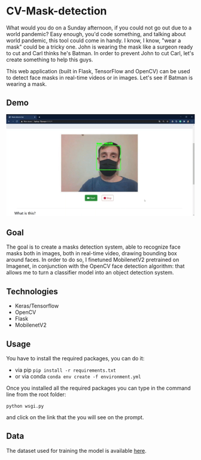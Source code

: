 # CV-Mask-detection
What would you do on a Sunday afternoon, if you could not go out due to a world pandemic? Easy enough, you'd code something, and talking about world pandemic, this tool could come in handy.
I know, I know, "wear a mask" could be a tricky one. John is wearing the mask like a surgeon ready to cut and Carl thinks he's Batman. In order to prevent John to cut Carl, let's create something to help this guys.

This web application (built in Flask, TensorFlow and OpenCV) can be used to detect face masks in real-time videos or in images.
Let's see if Batman is wearing a mask.

## Demo
![Alt Text](https://github.com/GalileoParise/CV-Mask-detection/blob/master/mask_detection_live.gif)

## Goal
The goal is to create a masks detection system, able to recognize face masks both in images, both in real-time video, drawing bounding box around faces. In order to do so, I finetuned MobilenetV2 pretrained on Imagenet, in conjunction with the OpenCV face detection algorithm: that allows me to turn a classifier model into an object detection system.

## Technologies
- Keras/Tensorflow
- OpenCV
- Flask
- MobilenetV2

## Usage
You have to install the required packages, you can do it:
- via pip
```pip install -r requirements.txt```
- or via conda
```conda env create -f environment.yml```

Once you installed all the required packages you can type in the command line from the root folder:

```
python wsgi.py
```
and click on the link that the you will see on the prompt.

## Data
The dataset used for training the model is available <a href="https://www.kaggle.com/omkargurav/face-mask-dataset">here</a>.

